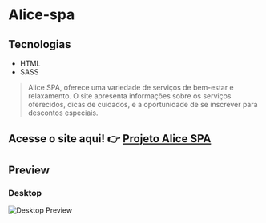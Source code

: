 # Alice-spa

## Tecnologias
* HTML
* SASS

> Alice SPA, oferece uma variedade de serviços de bem-estar e relaxamento.
O site apresenta informações sobre os serviços oferecidos, dicas de cuidados, e a oportunidade de se inscrever para descontos especiais.

## Acesse o site aqui! :point_right: [Projeto Alice SPA](alice-spa-1.vercel.app)

## Preview

### Desktop
![Desktop Preview]()
